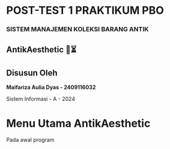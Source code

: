 # POST-TEST 1 PRAKTIKUM PBO
 
### **SISTEM MANAJEMEN KOLEKSI BARANG ANTIK**

   **AntikAesthetic 🔎⏳**
 ---------------------------------------------------------------------
## **Disusun Oleh**

**Maifariza Aulia Dyas - 2409116032**

Sistem Informasi - A - 2024

# Menu Utama AntikAesthetic

Pada awal program
